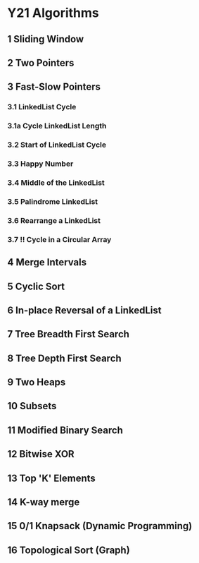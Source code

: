 # Y21 Algorithms

## 1 Sliding Window

## 2 Two Pointers

## 3 Fast-Slow Pointers

### 3.1 LinkedList Cycle

### 3.1a Cycle LinkedList Length

### 3.2 Start of LinkedList Cycle

### 3.3 Happy Number

### 3.4 Middle of the LinkedList

### 3.5 Palindrome LinkedList

### 3.6 Rearrange a LinkedList

### 3.7 !! Cycle in a Circular Array

## 4 Merge Intervals

## 5 Cyclic Sort

## 6 In-place Reversal of a LinkedList

## 7 Tree Breadth First Search

## 8 Tree Depth First Search

## 9 Two Heaps

## 10 Subsets

## 11 Modified Binary Search

## 12 Bitwise XOR

## 13 Top 'K' Elements

## 14 K-way merge

## 15 0/1 Knapsack (Dynamic Programming)

## 16 Topological Sort (Graph)

